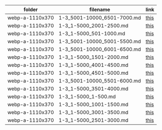 | folder | filename | link |
|--------|----------|------|
|webp-a-1110x370|1-3_5001-10000_6501-7000.md|[this](https://github.com/dbchord/cdn/blob/master/_/webp-a-1110x370/1-3_5001-10000_6501-7000.md)|
|webp-a-1110x370|1-3_1-5000_2001-2500.md|[this](https://github.com/dbchord/cdn/blob/master/_/webp-a-1110x370/1-3_1-5000_2001-2500.md)|
|webp-a-1110x370|1-3_1-5000_501-1000.md|[this](https://github.com/dbchord/cdn/blob/master/_/webp-a-1110x370/1-3_1-5000_501-1000.md)|
|webp-a-1110x370|1-3_5001-10000_5001-5500.md|[this](https://github.com/dbchord/cdn/blob/master/_/webp-a-1110x370/1-3_5001-10000_5001-5500.md)|
|webp-a-1110x370|1-3_5001-10000_6001-6500.md|[this](https://github.com/dbchord/cdn/blob/master/_/webp-a-1110x370/1-3_5001-10000_6001-6500.md)|
|webp-a-1110x370|1-3_1-5000_1501-2000.md|[this](https://github.com/dbchord/cdn/blob/master/_/webp-a-1110x370/1-3_1-5000_1501-2000.md)|
|webp-a-1110x370|1-3_1-5000_4001-4500.md|[this](https://github.com/dbchord/cdn/blob/master/_/webp-a-1110x370/1-3_1-5000_4001-4500.md)|
|webp-a-1110x370|1-3_1-5000_4501-5000.md|[this](https://github.com/dbchord/cdn/blob/master/_/webp-a-1110x370/1-3_1-5000_4501-5000.md)|
|webp-a-1110x370|1-3_5001-10000_5501-6000.md|[this](https://github.com/dbchord/cdn/blob/master/_/webp-a-1110x370/1-3_5001-10000_5501-6000.md)|
|webp-a-1110x370|1-3_1-5000_3501-4000.md|[this](https://github.com/dbchord/cdn/blob/master/_/webp-a-1110x370/1-3_1-5000_3501-4000.md)|
|webp-a-1110x370|1-3_1-5000_1-500.md|[this](https://github.com/dbchord/cdn/blob/master/_/webp-a-1110x370/1-3_1-5000_1-500.md)|
|webp-a-1110x370|1-3_1-5000_1001-1500.md|[this](https://github.com/dbchord/cdn/blob/master/_/webp-a-1110x370/1-3_1-5000_1001-1500.md)|
|webp-a-1110x370|1-3_1-5000_3001-3500.md|[this](https://github.com/dbchord/cdn/blob/master/_/webp-a-1110x370/1-3_1-5000_3001-3500.md)|
|webp-a-1110x370|1-3_1-5000_2501-3000.md|[this](https://github.com/dbchord/cdn/blob/master/_/webp-a-1110x370/1-3_1-5000_2501-3000.md)|
